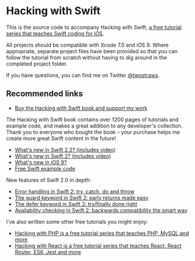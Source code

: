# Hacking with Swift
This is the source code to accompany Hacking with Swift, [a free tutorial series that teaches Swift coding for iOS](https://www.hackingwithswift.com).

All projects should be compatible with Xcode 7.0 and iOS 9. Where appropriate, separate project files have been provided so that you can follow the tutorial from scratch without having to dig around in the completed project folder.

If you have questions, you can find me on Twitter [@twostraws](https://www.twitter.com/twostraws).


## Recommended links

- [Buy the Hacking with Swift book and support my work](https://gumroad.com/l/hws-book-pack)

The Hacking with Swift book contains over 1200 pages of tutorials and example code, and makes a great addition to any developer's collection. Thank you to everyone who bought the book – your purchase helps me create more great Swift content in the future!

- [What's new in Swift 2.2? (includes video)](https://www.hackingwithswift.com/swift2-2)
- [What's new in Swift 2? (includes video)](https://www.hackingwithswift.com/swift2)
- [What's new in iOS 9?](https://www.hackingwithswift.com/ios9)
- [Free Swift example code](https://www.hackingwithswift.com/example-code)


New features of Swift 2.0 in depth:

- [Error handling in Swift 2: try, catch, do and throw](https://www.hackingwithswift.com/new-syntax-swift-2-error-handling-try-catch)
- [The guard keyword in Swift 2: early returns made easy](https://www.hackingwithswift.com/new-syntax-swift-2-guard)
- [The defer keyword in Swift 2: try/finally done right](https://www.hackingwithswift.com/new-syntax-swift-2-defer)
- [Availability checking in Swift 2: backwards compatibility the smart way](https://www.hackingwithswift.com/new-syntax-swift-2-availability-checking)

I've also written some other free tutorials you might enjoy:

- [Hacking with PHP is a free tutorial series that teaches PHP, MySQL and more](http://www.hackingwithphp.com)
- [Hacking with React is a free tutorial series that teaches React, React Router, ES6, Jest and more](http://www.hackingwithreact.com)

